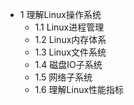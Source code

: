 - 1 理解Linux操作系统
    - 1.1 Linux进程管理
    - 1.2 Linux内存体系
    - 1.3 Linux文件系统
    - 1.4 磁盘IO子系统
    - 1.5 网络子系统
    - 1.6 理解Linux性能指标